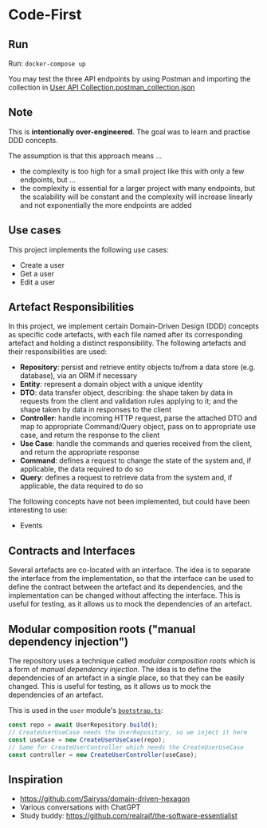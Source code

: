 # Code-First

## Run

Run: `docker-compose up`

You may test the three API endpoints by using Postman and importing the collection in [User API Collection.postman_collection.json](UserAPICollection.postman_collection.json)

## Note

This is **intentionally over-engineered**. The goal was to learn and practise DDD concepts.

The assumption is that this approach means ...

- the complexity is too high for a small project like this with only a few endpoints, but ...
- the complexity is essential for a larger project with many endpoints, but the scalability will be constant and the complexity will increase linearly and not exponentially the more endpoints are added

## Use cases

This project implements the following use cases:

- Create a user
- Get a user
- Edit a user

## Artefact Responsibilities

In this project, we implement certain Domain-Driven Design (DDD) concepts as specific code artefacts, with each file named after its corresponding artefact and holding a distinct responsibility. The following artefacts and their responsibilities are used:

- **Repository**: persist and retrieve entity objects to/from a data store (e.g. database), via an ORM if necessary
- **Entity**: represent a domain object with a unique identity
- **DTO**: data transfer object, describing: the shape taken by data in requests from the client and validation rules applying to it; and the shape taken by data in responses to the client
- **Controller**: handle incoming HTTP request, parse the attached DTO and map to appropriate Command/Query object, pass on to appropriate use case, and return the response to the client
- **Use Case**: handle the commands and queries received from the client, and return the appropriate response
- **Command**: defines a request to change the state of the system and, if applicable, the data required to do so
- **Query**: defines a request to retrieve data from the system and, if applicable, the data required to do so

The following concepts have not been implemented, but could have been interesting to use:

- Events

## Contracts and Interfaces

Several artefacts are co-located with an interface. The idea is to separate the interface from the implementation, so that the interface can be used to define the contract between the artefact and its dependencies, and the implementation can be changed without affecting the interface. This is useful for testing, as it allows us to mock the dependencies of an artefact.

## Modular composition roots ("manual dependency injection")

The repository uses a technique called _modular composition roots_ which is a form of _manual dependency injection_. The idea is to define the dependencies of an artefact in a single place, so that they can be easily changed. This is useful for testing, as it allows us to mock the dependencies of an artefact.

This is used in the `user` module's [`bootstrap.ts`](./src/modules/user/bootstrap.ts):

```ts
const repo = await UserRepository.build();
// CreateUserUseCase needs the UserRepository, so we inject it here
const useCase = new CreateUserUseCase(repo);
// Same for CreateUserController which needs the CreateUserUseCase
const controller = new CreateUserController(useCase);
```

## Inspiration

- https://github.com/Sairyss/domain-driven-hexagon
- Various conversations with ChatGPT
- Study buddy: https://github.com/realraif/the-software-essentialist

